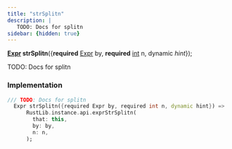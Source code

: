 ```yaml
---
title: "strSplitn"
description: |
   TODO: Docs for splitn
sidebar: {hidden: true}
---
```

<span class="dart-code"><strong>[Expr] strSplitn</strong>({<span class="nobr"><strong>required</strong> [Expr] by</span>, <span class="nobr"><strong>required</strong> [int] n</span>, <span class="nobr">dynamic <i>hint</i></span>});</span>

 TODO: Docs for splitn
### Implementation
```dart
/// TODO: Docs for splitn
  Expr strSplitn({required Expr by, required int n, dynamic hint}) =>
      RustLib.instance.api.exprStrSplitn(
        that: this,
        by: by,
        n: n,
      );
```

[Expr]: /reference/classes/expr/
[int]: https://api.flutter.dev/flutter/dart-core/int-class.html